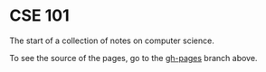 CSE 101
======

The start of a collection of notes on computer science.

To see the source of the pages, go to the [gh-pages](https://github.com/jstnhuang/cse101/tree/gh-pages) branch above.

